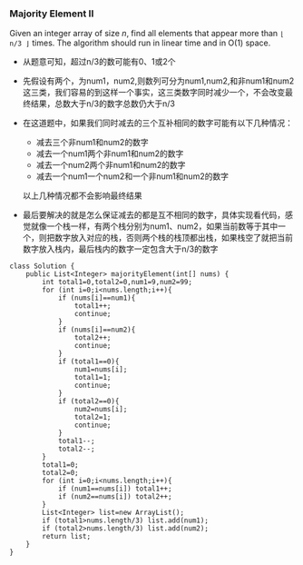 ### Majority Element II          

Given an integer array of size *n*, find all elements that appear more than `⌊ n/3 ⌋` times. The algorithm should run in linear time and in O(1) space.

* 从题意可知，超过n/3的数可能有0、1或2个

* 先假设有两个，为num1，num2,则数列可分为num1,num2,和非num1和num2这三类，我们容易的到这样一个事实，这三类数字同时减少一个，不会改变最终结果，总数大于n/3的数字总数仍大于n/3

* 在这道题中，如果我们同时减去的三个互补相同的数字可能有以下几种情况：

  *  减去三个非num1和num2的数字
  * 减去一个num1两个非num1和num2的数字
  * 减去一个num2两个非num1和num2的数字
  * 减去一个num1一个num2和一个非num1和num2的数字

  以上几种情况都不会影响最终结果

* 最后要解决的就是怎么保证减去的都是互不相同的数字，具体实现看代码，感觉就像一个栈一样，有两个栈分别为num1、num2，如果当前数等于其中一个，则把数字放入对应的栈，否则两个栈的栈顶都出栈，如果栈空了就把当前数字放入栈内，最后栈内的数字一定包含大于n/3的数字

```
class Solution {
    public List<Integer> majorityElement(int[] nums) {
        int total1=0,total2=0,num1=9,num2=99;
        for (int i=0;i<nums.length;i++){
            if (nums[i]==num1){
                total1++;
                continue;
            }
            if (nums[i]==num2){
                total2++;
                continue;
            }
            if (total1==0){
                num1=nums[i];
                total1=1;
                continue;
            }
            if (total2==0){
                num2=nums[i];
                total2=1;
                continue;
            }
            total1--;
            total2--;
        }
        total1=0;
        total2=0;
        for (int i=0;i<nums.length;i++){   
            if (num1==nums[i]) total1++;
            if (num2==nums[i]) total2++;
        }
        List<Integer> list=new ArrayList();
        if (total1>nums.length/3) list.add(num1);
        if (total2>nums.length/3) list.add(num2);
        return list;
    }
}
```

